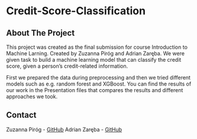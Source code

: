 # Credit-Score-Classification

## About The Project

This project was created as the final submission for course Introduction to Machine Larning. Created by Zuzanna Piróg and Adrian Zaręba. We were given task to build a machine learning model that can classify the credit score, given a person’s credit-related information.

First we prepared the data during preprocessing and then we tried different models such as e.g. random forest and XGBoost.
You can find the results of our work in the Presentation files that compares the results and different approaches we took.


## Contact

Zuzanna Piróg - [GitHub](https://github.com/zuzanna56)
Adrian Zaręba - [GitHub](https://github.com/AdixPlaysGames)
